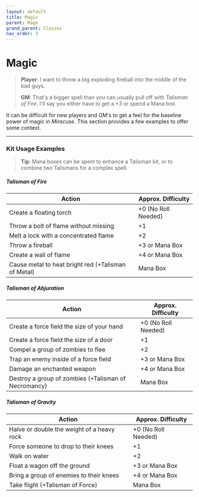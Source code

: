 ```yaml
---
layout: default
title: Magic
parent: Mage
grand_parent: Classes
nav_order: 3
---
```


# Magic

> **Player**: I want to throw a big exploding fireball into the middle of the bad guys.
>
> **GM**: That's a bigger spell than you can usually pull off with _Talisman of Fire_. I'll say you either have to get a +3 or spend a Mana box.

It can be difficult for new players and GM's to get a feel for the baseline power of magic in _Miracuse_. This section provides a few examples to offer some context.

---

### Kit Usage Examples

> **Tip**: Mana boxes can be spent to enhance a Talisman kit, or to combine two Talismans for a complex spell.

##### Talisman of Fire

| Action                                              | Approx. Difficulty  |
| --------------------------------------------------- | ------------------- |
| Create a floating torch                             | +0 (No Roll Needed) |
| Throw a bolt of flame without missing               | +1                  |
| Melt a lock with a concentrated flame               | +2                  |
| Throw a fireball                                    | +3 or Mana Box      |
| Create a wall of flame                              | +4 or Mana Box      |
| Cause metal to heat bright red (+Talisman of Metal) | Mana Box            |

##### Talisman of Abjuration

| Action                                               | Approx. Difficulty  |
| ---------------------------------------------------- | ------------------- |
| Create a force field the size of your hand           | +0 (No Roll Needed) |
| Create a force field the size of a door              | +1                  |
| Compel a group of zombies to flee                    | +2                  |
| Trap an enemy inside of a force field                | +3 or Mana Box      |
| Damage an enchanted weapon                           | +4 or Mana Box      |
| Destroy a group of zombies (+Talisman of Necromancy) | Mana Box            |

##### Talisman of Gravity

| Action                                     | Approx. Difficulty  |
| ------------------------------------------ | ------------------- |
| Halve or double the weight of a heavy rock | +0 (No Roll Needed) |
| Force someone to drop to their knees       | +1                  |
| Walk on water                              | +2                  |
| Float a wagon off the ground               | +3 or Mana Box      |
| Bring a group of enemies to their knees    | +4 or Mana Box      |
| Take flight (+Talisman of Force)           | Mana Box            |
